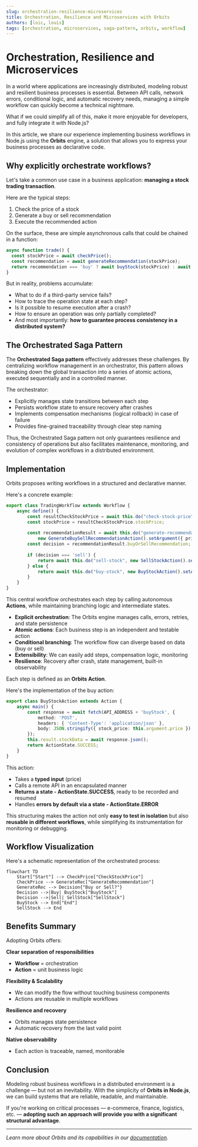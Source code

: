 ```yaml
---
slug: orchestration-resilience-microservices
title: Orchestration, Resilience and Microservices with Orbits
authors: [loic, louis]
tags: [orchestration, microservices, saga-pattern, orbits, workflow]
---
```

# Orchestration, Resilience and Microservices

In a world where applications are increasingly distributed, modeling robust and resilient business processes is essential. Between API calls, network errors, conditional logic, and automatic recovery needs, managing a simple workflow can quickly become a technical nightmare.

What if we could simplify all of this, make it more enjoyable for developers, and fully integrate it with Node.js?

In this article, we share our experience implementing business workflows in Node.js using the **Orbits** engine, a solution that allows you to express your business processes as declarative code.

<!-- truncate -->

## Why explicitly orchestrate workflows?

Let's take a common use case in a business application: **managing a stock trading transaction**.

Here are the typical steps:
1. Check the price of a stock
2. Generate a buy or sell recommendation
3. Execute the recommended action

On the surface, these are simple asynchronous calls that could be chained in a function:

```javascript
async function trade() {
  const stockPrice = await checkPrice();
  const recommendation = await generateRecommendation(stockPrice);
  return recommendation === 'buy' ? await buyStock(stockPrice) : await sellStock(stockPrice);
}
```

But in reality, problems accumulate:
- What to do if a third-party service fails?
- How to trace the operation state at each step?
- Is it possible to resume execution after a crash?
- How to ensure an operation was only partially completed?
- And most importantly: **how to guarantee process consistency in a distributed system?**

## The Orchestrated Saga Pattern

The **Orchestrated Saga pattern** effectively addresses these challenges. By centralizing workflow management in an orchestrator, this pattern allows breaking down the global transaction into a series of atomic actions, executed sequentially and in a controlled manner.

The orchestrator:
- Explicitly manages state transitions between each step
- Persists workflow state to ensure recovery after crashes
- Implements compensation mechanisms (logical rollback) in case of failure
- Provides fine-grained traceability through clear step naming

Thus, the Orchestrated Saga pattern not only guarantees resilience and consistency of operations but also facilitates maintenance, monitoring, and evolution of complex workflows in a distributed environment.

## Implementation

Orbits proposes writing workflows in a structured and declarative manner.

Here's a concrete example:

```typescript
export class TradingWorkflow extends Workflow {
    async define() {
        const resultCheckStockPrice = await this.do("check-stock-price", new CheckStockPriceAction());
        const stockPrice = resultCheckStockPrice.stockPrice;
        
        const recommendationResult = await this.do("generate-recommendation", 
            new GenerateBuySellRecommendationAction().setArgument({ price: stockPrice.stock_price }));
        const decision = recommendationResult.buyOrSellRecommendation;
        
        if (decision === 'sell') {
            return await this.do("sell-stock", new SellStockAction().setArgument({ price: stockPrice.stock_price }));
        } else {
            return await this.do("buy-stock", new BuyStockAction().setArgument({ price: stockPrice.stock_price }));
        }
    }
}
```

This central workflow orchestrates each step by calling autonomous **Actions**, while maintaining branching logic and intermediate states.

- **Explicit orchestration**: The Orbits engine manages calls, errors, retries, and state persistence
- **Atomic actions**: Each business step is an independent and testable action
- **Conditional branching**: The workflow flow can diverge based on data (buy or sell)
- **Extensibility**: We can easily add steps, compensation logic, monitoring
- **Resilience**: Recovery after crash, state management, built-in observability

Each step is defined as an **Orbits Action**.

Here's the implementation of the buy action:

```typescript
export class BuyStockAction extends Action {
    async main() {
        const response = await fetch(API_ADDRESS + 'buyStock', {
            method: 'POST',
            headers: { 'Content-Type': 'application/json' },
            body: JSON.stringify({ stock_price: this.argument.price })
        });
        this.result.stockData = await response.json();
        return ActionState.SUCCESS;
    }
}
```

This action:
- Takes a **typed input** (price)
- Calls a remote API in an encapsulated manner
- **Returns a state - ActionState.SUCCESS**, ready to be recorded and resumed
- Handles **errors by default via a state - ActionState.ERROR**

This structuring makes the action not only **easy to test in isolation** but also **reusable in different workflows**, while simplifying its instrumentation for monitoring or debugging.

## Workflow Visualization

Here's a schematic representation of the orchestrated process:

```mermaid
flowchart TD
    Start["Start"] --> CheckPrice["CheckStockPrice"]
    CheckPrice --> GenerateRec["GenerateRecommendation"]
    GenerateRec --> Decision{"Buy or Sell?"}
    Decision -->|Buy| BuyStock["BuyStock"]
    Decision -->|Sell| SellStock["SellStock"]
    BuyStock --> End["End"]
    SellStock --> End
```

## Benefits Summary

Adopting Orbits offers:

**Clear separation of responsibilities**
- **Workflow** = orchestration
- **Action** = unit business logic

**Flexibility & Scalability**
- We can modify the flow without touching business components
- Actions are reusable in multiple workflows

**Resilience and recovery**
- Orbits manages state persistence
- Automatic recovery from the last valid point

**Native observability**
- Each action is traceable, named, monitorable

## Conclusion

Modeling robust business workflows in a distributed environment is a challenge — but not an inevitability. With the simplicity of **Orbits in Node.js**, we can build systems that are reliable, readable, and maintainable.

If you're working on critical processes — e-commerce, finance, logistics, etc. — **adopting such an approach will provide you with a significant structural advantage**.

---

*Learn more about Orbits and its capabilities in our [documentation](/documentation/quick-start).*